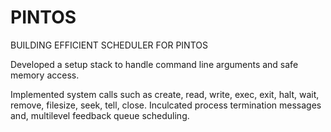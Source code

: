 # PINTOS
BUILDING EFFICIENT SCHEDULER FOR PINTOS 

Developed a setup stack to handle command line arguments and safe memory access.

Implemented system calls such as create, read, write, exec, exit, halt, wait, remove, filesize, seek, tell, close. Inculcated process termination messages and, multilevel feedback queue scheduling.
